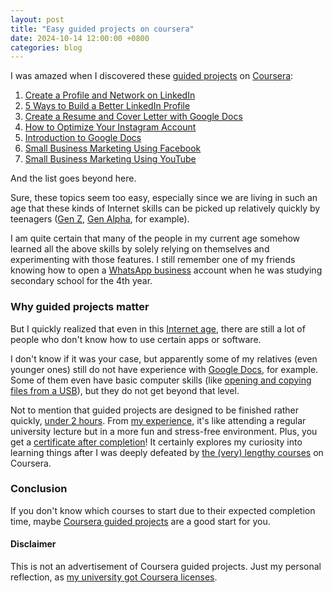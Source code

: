 ```yaml
---
layout: post
title: "Easy guided projects on coursera"
date: 2024-10-14 12:00:00 +0800
categories: blog
---
```


I was amazed when I discovered these [guided projects][coursera-guided-projects] on [Coursera][coursera-platform]:

1. [Create a Profile and Network on LinkedIn][linkedin-profile-network]
2. [5 Ways to Build a Better LinkedIn Profile][linkedin-better-profile]
3. [Create a Resume and Cover Letter with Google Docs][resume-google-docs]
4. [How to Optimize Your Instagram Account][optimize-instagram]
5. [Introduction to Google Docs][intro-google-docs]
6. [Small Business Marketing Using Facebook][facebook-marketing]
7. [Small Business Marketing Using YouTube][youtube-marketing]

And the list goes beyond here.

Sure, these topics seem too easy, especially since we are living in such an age that these kinds of Internet skills can be picked up relatively quickly by teenagers ([Gen Z][gen-z], [Gen Alpha][gen-alpha], for example).

I am quite certain that many of the people in my current age somehow learned all the above skills by solely relying on themselves and experimenting with those features. I still remember one of my friends knowing how to open a [WhatsApp business][whatsapp-business] account when he was studying secondary school for the 4th year.

### Why guided projects matter

But I quickly realized that even in this [Internet age][internet-age], there are still a lot of people who don't know how to use certain apps or software.

I don't know if it was your case, but apparently some of my relatives (even younger ones) still do not have experience with [Google Docs][google-docs], for example. Some of them even have basic computer skills (like [opening and copying files from a USB][open-files-from-usb-and-copy]), but they do not get beyond that level.

Not to mention that guided projects are designed to be finished rather quickly, [under 2 hours][coursera-guided-projects-2hr-googleSearch]. From [my experience][my-linkedin-license&certs], it's like attending a regular university lecture but in a more fun and stress-free environment. Plus, you get a [certificate after completion][intro-google-docs-cert]! It certainly explores my curiosity into learning things after I was deeply defeated by [the (very) lengthy courses][intro-to-machine-learning] on Coursera.

### Conclusion

If you don't know which courses to start due to their expected completion time, maybe [Coursera guided projects][coursera-guided-projects] are a good start for you.

#### Disclaimer

This is not an advertisement of Coursera guided projects. Just my personal reflection, as [my university got Coursera licenses][hku-coursera-license].

[coursera-guided-projects]: https://www.coursera.org/collections/popular-free-guided-projects
[coursera-platform]: https://coursera.org
[linkedin-profile-network]: https://www.coursera.org/projects/create-a-profile-and-network-on-linkedin
[linkedin-better-profile]: https://www.coursera.org/projects/5-ways-build-better-linkedin-profile
[resume-google-docs]: https://www.coursera.org/projects/create-resume-cover-letter-google-docs
[optimize-instagram]: https://www.coursera.org/projects/how-to-optimize-your-instagram-account
[intro-google-docs]: https://www.coursera.org/projects/intro-to-google-docs
[facebook-marketing]: https://www.coursera.org/projects/facebook-small-business-marketing
[youtube-marketing]: https://www.coursera.org/projects/youtube-small-business-marketing
[intro-to-machine-learning]: https://www.coursera.org/specializations/machine-learning-introduction
[gen-z]: https://en.wikipedia.org/wiki/Generation_Z
[gen-alpha]: https://en.wikipedia.org/wiki/Generation_Alpha
[internet-age]: https://en.wikipedia.org/wiki/Information_Age
[whatsapp-business]: https://business.whatsapp.com/
[google-docs]: https://docs.google.com/
[open-files-from-usb-and-copy]: https://answers.microsoft.com/en-us/windows/forum/all/how-do-i-transfer-files-and-folders-from-a-thumb/a24591f2-6ae3-4899-8e63-dc6ad543a34a
[intro-google-docs-cert]: https://coursera.org/share/def6dcba8db90209caab8603f5e1afc2
[coursera-guided-projects-2hr-googleSearch]: https://www.google.com/search?q=coursera+guided+projects+time
[my-linkedin-license&certs]: https://www.linkedin.com/in/eric15342335/details/certifications/
[hku-coursera-license]: https://tl.hku.hk/2022/06/user-guide-to-hku-coursera/
